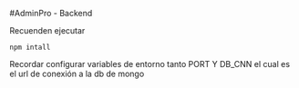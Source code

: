 #AdminPro - Backend

Recuenden ejecutar

```
npm intall

```

Recordar configurar variables de entorno tanto PORT Y DB_CNN el cual es el url de conexión a la db de mongo